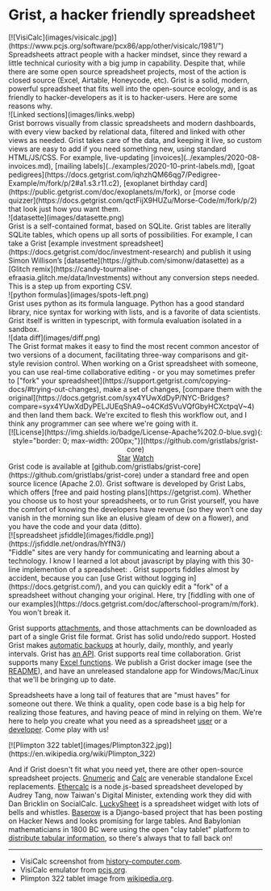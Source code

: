 # Grist, a hacker friendly spreadsheet

<div class="text-with-side-image text-with-side-image-left" markdown="span">
<div class="side-image" markdown="span">[![VisiCalc](images/visicalc.jpg)](https://www.pcjs.org/software/pcx86/app/other/visicalc/1981/")</div>
<div markdown="span">
Spreadsheets attract people with a hacker mindset, since they reward a
little technical curiosity with a big jump in capability. Despite
that, while there are some open source spreadsheet projects, most of
the action is closed source (Excel, Airtable, Honeycode, etc). Grist is a solid,
modern, powerful spreadsheet that fits well into the open-source
ecology, and is as friendly to hacker-developers as it is to
hacker-users. Here are some reasons why.
</div>
</div>

<div class="text-with-side-image text-with-side-image-right" markdown="span">
<div class="side-image" markdown="span">![Linked sections](images/links.webp)</div>
<div markdown="span">
Grist borrows visually from classic spreadsheets and modern
dashboards, with every view backed by relational data, filtered and
linked with other views as needed. Grist takes care of the data, and keeping
it live, so custom views are easy to add if you need something new,
using standard HTML/JS/CSS. For example, live-updating
[invoices](../examples/2020-08-invoices.md),
[mailing labels](../examples/2020-10-print-labels.md),
[goat pedigrees](https://docs.getgrist.com/iqhzhQM66qg7/Pedigree-Example/m/fork/p/2#a1.s3.r11.c2),
 [exoplanet birthday card](https://public.getgrist.com/doc/exoplanets/m/fork),
 or [morse code quizzer](https://docs.getgrist.com/qctFijX9HUZu/Morse-Code/m/fork/p/2) that look just how you want them.
</div>
</div>

<div class="text-with-side-image text-with-side-image-left" markdown="span">
<div class="side-image" markdown="span">![datasette](images/datasette.png)</div>
<div markdown="span">
Grist is a self-contained format, based on SQLite. Grist tables
are literally SQLite tables, which opens up all sorts of possibilities.
For example, I can take a Grist 
[example investment spreadsheet](https://docs.getgrist.com/doc/investment-research)
and publish it using Simon Willison’s [datasette](https://github.com/simonw/datasette) 
as a [Glitch remix](https://candy-tourmaline-efraasia.glitch.me/data/Investments)
without any conversion steps needed. This is a step up from exporting CSV.
</div>
</div>

<div class="text-with-side-image text-with-side-image-right" markdown="span">
<div class="side-image" markdown="span">![python formulas](images/spots-left.png)</div>
<div markdown="span">
Grist uses python as its formula language. Python has a good standard
library, nice syntax for working with lists, and is a favorite of data
scientists. Grist itself is written in typescript, with formula
evaluation isolated in a sandbox.
</div>
</div>

<div class="text-with-side-image text-with-side-image-left" markdown="span">
<div class="side-image" markdown="span">![data diff](images/diff.png)</div>
<div markdown="span">
The Grist format makes it easy to find the most recent common ancestor
of two versions of a document, facilitating three-way comparisons and
git-style revision control. When working on a Grist spreadsheet with someone,
you can use real-time collaborative editing -
or you may sometimes prefer to
["fork" your spreadsheet](https://support.getgrist.com/copying-docs/#trying-out-changes),
make a set of changes, 
[compare them with the original](https://docs.getgrist.com/syx4YUwXdDyP/NYC-Bridges?compare=syx4YUwXdDyPELJUEqShA9~o4CKdSVuVQfGbyHCXctpqV~4)
and then land them back.  We're excited to flesh this workflow
out, and I think any programmer can see where we're going with it.
</div>
</div>

<div class="text-with-side-image text-with-side-image-right" markdown="span">
<div style="text-align: center;" markdown="span">
[![License](https://img.shields.io/badge/License-Apache%202.0-blue.svg){: style="border: 0; max-width: 200px;"}](https://github.com/gristlabs/grist-core)<br />
 <!-- Place this tag where you want the button to render. -->
 <a class="github-button" href="https://github.com/gristlabs/grist-core" data-icon="octicon-star" data-size="large" aria-label="Star gristlabs/grist-core on GitHub">Star</a>
 <a class="github-button" href="https://github.com/gristlabs/grist-core/subscription" data-icon="octicon-eye" data-size="large" aria-label="Watch gristlabs/grist-core on GitHub">Watch</a>
</div>
<div markdown="span">
Grist code is available at [github.com/gristlabs/grist-core](https://github.com/gristlabs/grist-core)
under a standard free and open source licence (Apache 2.0).
Grist software is developed by Grist Labs, which offers [free and paid
hosting plans](https://getgrist.com). Whether you choose us to host your spreadsheets,
or to run Grist yourself, you have the comfort of knowing the developers have revenue
(so they won’t one day vanish in the morning sun like an elusive gleam of dew on a flower),
and you have the code and your data (ditto).
</div>
</div>

<div class="text-with-side-image text-with-side-image-left" markdown="span">
    <div class="side-image" markdown="span">[![spreadsheet jsfiddle](images/fiddle.png)](https://jsfiddle.net/ondras/hYfN3/)</div>
<div markdown="span">
"Fiddle" sites are very handy for communicating and learning about a
technology. I know I learned a lot about javascript by playing
with this 30-line implemention of a spreadsheet:
<https://jsfiddle.net/ondras/hYfN3/>. Grist supports fiddles almost by
accident, because you can [use Grist without logging in](https://docs.getgrist.com/),
and you can quickly edit a "fork" of a spreadsheet without changing your original.
Here, try [fiddling with one of our examples](https://docs.getgrist.com/doc/afterschool-program/m/fork). You won't break it.
</div>
</div>

Grist supports [attachments](../col-types.md#attachment-columns), and those attachments can be downloaded as part of a
single Grist file format.
Grist has solid undo/redo support.
Hosted Grist makes [automatic backups](../automatic-backups.md) at hourly, daily, monthly, and yearly intervals.
Grist has [an API](../rest-api.md). Grist supports real time collaboration.
Grist supports many [Excel functions](../functions.md).
We publish a Grist docker image (see the [README](https://github.com/gristlabs/grist-core#grist)),
and have an unreleased standalone app for Windows/Mac/Linux that we'll be bringing
up to date.

Spreadsheets have a long tail of features that are "must haves" for someone out there.
We think a quality, open code base is a big help for realizing those features, and having
peace of mind in relying on them. We're here to help you create what you need as a
spreadsheet [user](https://getgrist.com) or a [developer](https://github.com/gristlabs/grist-core). Come play with us!

<div class="text-with-side-image text-with-side-image-right" markdown="span">
<div class="side-image" markdown="span">[![Plimpton 322 tablet](images/Plimpton322.jpg)](https://en.wikipedia.org/wiki/Plimpton_322)</div>
<div markdown="span">

And if Grist doesn't fit what you need yet, there are other open-source spreadsheet projects.
[Gnumeric](http://www.gnumeric.org/) and [Calc](https://en.m.wikipedia.org/wiki/LibreOffice_Calc) are venerable standalone
Excel replacements. [Ethercalc](https://github.com/audreyt/ethercalc/) is a node.js-based spreadsheet developed by
Audrey Tang, now Taiwan's Digital Minister, extending work they did with Dan Bricklin on SocialCalc.
[LuckySheet](https://github.com/mengshukeji/Luckysheet) is a spreadsheet widget with lots of bells and whistles.
[Baserow](https://baserow.io/) is a Django-based project that has been posting on Hacker News and looks promising for large tables.
And Babylonian mathematicians in 1800 BC were using the open "clay tablet" platform to
[distribute tabular information](https://en.wikipedia.org/wiki/Plimpton_322), so there's always that to fall back on!

</div>
</div>


<hr />

 * VisiCalc screenshot from [history-computer.com](https://history-computer.com/ModernComputer/Software/Visicalc.html).
 * VisiCalc emulator from [pcjs.org](https://www.pcjs.org/software/pcx86/app/other/visicalc/1981/).
 * Plimpton 322 tablet image from [wikipedia.org](https://en.wikipedia.org/wiki/Plimpton_322).

<!-- Place this tag in your head or just before your close body tag. -->
<script async defer src="https://buttons.github.io/buttons.js"></script>
